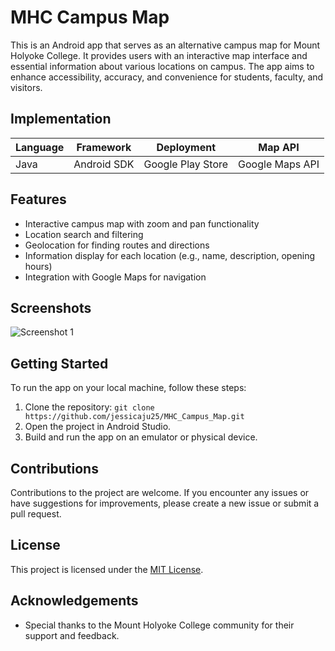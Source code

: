 # MHC Campus Map

This is an Android app that serves as an alternative campus map for Mount Holyoke College. It provides users with an interactive map interface and essential information about various locations on campus. The app aims to enhance accessibility, accuracy, and convenience for students, faculty, and visitors.

## Implementation

| Language  | Framework         | Deployment         | Map API         |
|-----------|-------------------|--------------------|-----------------|
| Java      | Android SDK       | Google Play Store  | Google Maps API |

## Features

- Interactive campus map with zoom and pan functionality
- Location search and filtering
- Geolocation for finding routes and directions
- Information display for each location (e.g., name, description, opening hours)
- Integration with Google Maps for navigation

## Screenshots

![Screenshot 1](/screenshots/screenshot1.png)

## Getting Started

To run the app on your local machine, follow these steps:

1. Clone the repository: `git clone https://github.com/jessicaju25/MHC_Campus_Map.git`
2. Open the project in Android Studio.
3. Build and run the app on an emulator or physical device.

## Contributions

Contributions to the project are welcome. If you encounter any issues or have suggestions for improvements, please create a new issue or submit a pull request.

## License

This project is licensed under the [MIT License](LICENSE).

## Acknowledgements

- Special thanks to the Mount Holyoke College community for their support and feedback.
